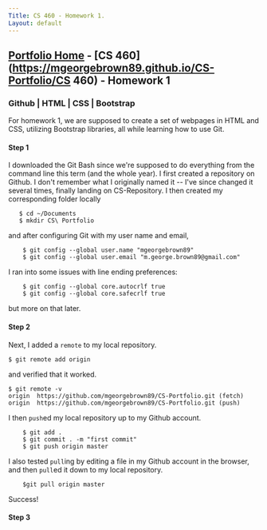 ```yaml
---
Title: CS 460 - Homework 1.
Layout: default
---
```

## [Portfolio Home](https://mgeorgebrown89.github.io/CS-Portfolio) - [CS 460](https://mgeorgebrown89.github.io/CS-Portfolio/CS 460) - Homework 1
### Github | HTML | CSS | Bootstrap

For homework 1, we are supposed to create a set of webpages in HTML and CSS, utilizing Bootstrap libraries, all while learning how to use Git. 

#### Step 1
I downloaded the Git Bash since we're supposed to do everything from the command line this term (and the whole year). I first created a repository on Github. I don't remember what I originally named it -- I've since changed it several times, finally landing on CS-Repository. I then created my corresponding folder locally 
``` 
   $ cd ~/Documents
   $ mkdir CS\ Portfolio
```
and after configuring Git with my user name and email, 
```
    $ git config --global user.name "mgeorgebrown89"
    $ git config --global user.email "m.george.brown89@gmail.com"
```
I ran into some issues with line ending preferences:
```
    $ git config --global core.autocrlf true
    $ git config --global core.safecrlf true
```
but more on that later.
#### Step 2
Next, I added a `remote` to my local repository. 
```
$ git remote add origin 
```
and verified that it worked.
```
$ git remote -v
origin  https://github.com/mgeorgebrown89/CS-Portfolio.git (fetch)
origin  https://github.com/mgeorgebrown89/CS-Portfolio.git (push)
```
I then `push`ed my local repository up to my Github account.
```
    $ git add . 
    $ git commit . -m "first commit"
    $ git push origin master
```
I also tested `pull`ing by editing a file in my Github account in the browser, and then `pull`ed it down to my local repository. 
```
    $git pull origin master
```
Success!
#### Step 3
